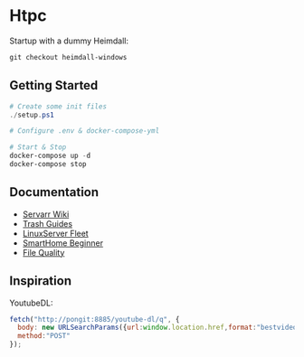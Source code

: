 Htpc
====


Startup with a dummy Heimdall:

```ps1
git checkout heimdall-windows
```


## Getting Started

```ps1
# Create some init files
./setup.ps1

# Configure .env & docker-compose-yml

# Start & Stop
docker-compose up -d
docker-compose stop
```


## Documentation

- [Servarr Wiki](https://wiki.servarr.com)
- [Trash Guides](https://trash-guides.info)
- [LinuxServer Fleet](https://fleet.linuxserver.io)
- [SmartHome Beginner](https://www.smarthomebeginner.com)
- [File Quality](https://trash-guides.info/Radarr/Radarr-Quality-Settings-File-Size/)


## Inspiration

YoutubeDL:

```js
fetch("http://pongit:8885/youtube-dl/q", {
  body: new URLSearchParams({url:window.location.href,format:"bestvideo"}),
  method:"POST"
});
```
